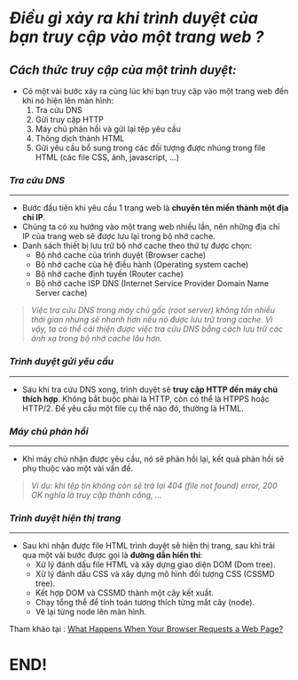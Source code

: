 # *Điều gì xảy ra khi trình duyệt của bạn truy cập vào một trang web ?*

## *Cách thức truy cập của một trình duyệt:*  

- Có một vài bước xảy ra cùng lúc khi bạn truy cập vào một trang web đến khi nó hiện lên màn hình:  
  1. Tra cứu DNS
  2. Gửi truy cập HTTP
  3. Máy chủ phản hồi và gửi lại tệp yêu cầu
  4. Thông dịch thành HTML
  5. Gửi yêu cầu bổ sung trong các đối tượng được nhúng trong file HTML (các file CSS, ảnh, javascript, ...)

### *Tra cứu DNS*
---  
- Bước đầu tiên khi yêu cầu 1 trang web là **chuyển tên miền thành một địa chỉ IP**.  
- Chúng ta có xu hướng vào một trang web nhiều lần, nên những địa chỉ IP của trang web sẽ được lưu lại trong bộ nhớ cache.  
- Danh sách thiết bị lưu trữ bộ nhớ cache theo thứ tự được chọn:  
  - Bộ nhớ cache của trình duyệt (Browser cache)  
  - Bộ nhớ cache của hệ điều hành (Operating system cache)  
  - Bộ nhớ cache định tuyến (Router cache)
  - Bộ nhớ cache ISP DNS (Internet Service Provider Domain Name Server cache)  

>*Việc tra cứu DNS trong máy chủ gốc (root server) không tốn nhiều thời gian nhưng sẽ nhanh hơn nếu nó được lưu trữ trong cache. Vì vậy, ta có thể cải thiện được việc tra cứu DNS bằng cách lưu trữ các ánh xạ trong bộ nhớ cache lâu hơn.*

### *Trình duyệt gửi yêu cầu*
---  
- Sau khi tra cứu DNS xong, trình duyệt sẽ **truy cập HTTP đến máy chủ thích hợp**. Không bắt buộc phải là HTTP, còn có thể là HTPPS hoặc HTTP/2. Để yêu cầu một file cụ thể nào đó, thường là HTML.  

### *Máy chủ phản hồi*
---  
- Khi máy chủ nhận được yêu cầu, nó sẽ phản hồi lại, kết quả phản hồi sẽ phụ thuộc vào một vài vấn đề. 
>*Ví dụ: khi tệp tin không còn sẽ trả lại 404 (file not found) error, 200 OK nghĩa là truy cập thành công, ...* 

### *Trình duyệt hiện thị trang*
---  
- Sau khi nhận được file HTML trình duyệt sẽ hiện thị trang, sau khi trải qua một vài bước được gọi là **đường dẫn hiển thi**:
  - Xử lý đánh dấu file HTML và xây dựng giao diện DOM (Dom tree).  
  - Xử lý đánh dấu CSS và xây dựng mô hình đối tượng CSS (CSSMD tree).
  - Kết hợp DOM và CSSMD thành một cây kết xuất.
  - Chạy tổng thể để tính toán tương thích từng mắt cây (node).
  - Vẽ lại từng node lên màn hình.

Tham khảo tại : [What Happens When Your Browser Requests a Web Page?](https://vanseodesign.com/web-design/browser-requests/)
# END!
